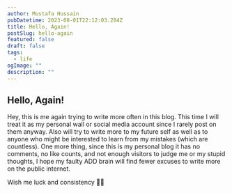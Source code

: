 ```yaml
---
author: Mustafa Hussain
pubDatetime: 2023-08-01T22:12:03.284Z
title: Hello, Again!
postSlug: hello-again
featured: false
draft: false
tags:
  - life
ogImage: ""
description: ""
---
```


## Hello, Again!
Hey, this is me again trying to write more often in this blog. This time I will treat it as my personal wall or social media account since I rarely post on them anyway. Also will try to write more to my future self as well as to anyone who might be interested to learn from my mistakes (which are countless). 
One more thing, since this is my personal blog it has no comments, no like counts, and not enough visitors to judge me or my stupid thoughts, I hope my faulty ADD brain will find fewer excuses to write more on the public internet.

Wish me luck and consistency 🤞🏾

